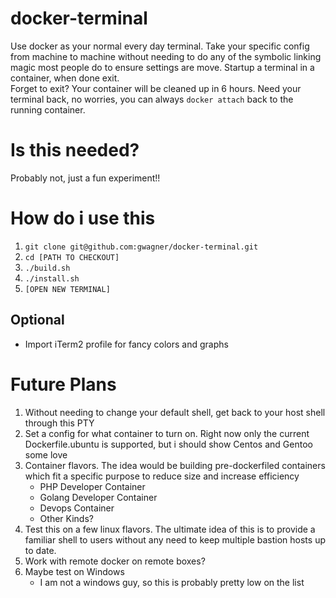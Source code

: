 # docker-terminal

Use docker as your normal every day terminal.  Take your specific config from machine to machine without needing 
to do any of the symbolic linking magic most people do to ensure settings are move.  Startup a terminal in a container, when done exit.  
Forget to exit?  Your container will be cleaned up in 6 hours.  Need your terminal back, no worries, you can always `docker attach`
back to the running container.

# Is this needed?

Probably not, just a fun experiment!!

# How do i use this

1. `git clone git@github.com:gwagner/docker-terminal.git`
1. `cd [PATH TO CHECKOUT]`
1. `./build.sh`
1. `./install.sh`
1. `[OPEN NEW TERMINAL]`

## Optional

* Import iTerm2 profile for fancy colors and graphs

# Future Plans

1. Without needing to change your default shell, get back to your host shell through this PTY
1. Set a config for what container to turn on.  Right now only the current Dockerfile.ubuntu is supported, but i should show Centos and Gentoo some love
1. Container flavors.  The idea would be building pre-dockerfiled containers which fit a specific purpose to reduce size and increase efficiency
    * PHP Developer Container
    * Golang Developer Container
    * Devops Container
    * Other Kinds?
1. Test this on a few linux flavors.  The ultimate idea of this is to provide a familiar shell to users without any need to keep multiple bastion hosts up to date.
1. Work with remote docker on remote boxes?
1. Maybe test on Windows
    * I am not a windows guy, so this is probably pretty low on the list